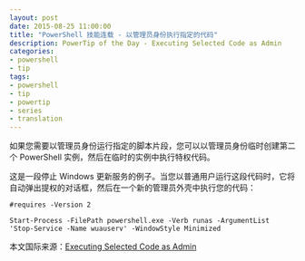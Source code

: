 ```yaml
---
layout: post
date: 2015-08-25 11:00:00
title: "PowerShell 技能连载 - 以管理员身份执行指定的代码"
description: PowerTip of the Day - Executing Selected Code as Admin
categories:
- powershell
- tip
tags:
- powershell
- tip
- powertip
- series
- translation
---
```

如果您需要以管理员身份运行指定的脚本片段，您可以以管理员身份临时创建第二个 PowerShell 实例，然后在临时的实例中执行特权代码。

这是一段停止 Windows 更新服务的例子。当您以普通用户运行这段代码时，它将自动弹出提权的对话框，然后在一个新的管理员外壳中执行您的代码：

    #requires -Version 2
    
    Start-Process -FilePath powershell.exe -Verb runas -ArgumentList 'Stop-Service -Name wuauserv' -WindowStyle Minimized

<!--more-->
本文国际来源：[Executing Selected Code as Admin](http://community.idera.com/powershell/powertips/b/tips/posts/executing-selected-code-as-admin)
